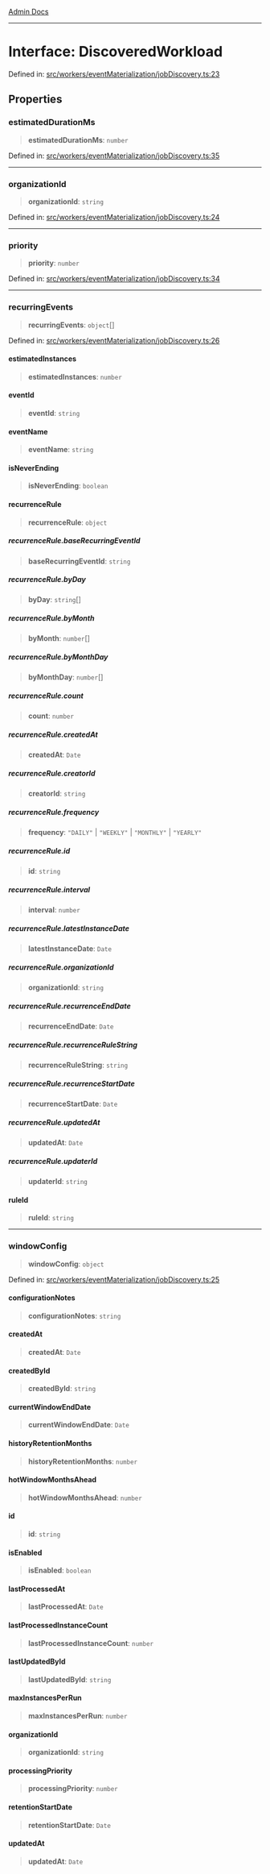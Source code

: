 [Admin Docs](/)

***

# Interface: DiscoveredWorkload

Defined in: [src/workers/eventMaterialization/jobDiscovery.ts:23](https://github.com/gautam-divyanshu/talawa-api/blob/22f85ff86fcf5f38b53dcdb9fe90ab33ea32d944/src/workers/eventMaterialization/jobDiscovery.ts#L23)

## Properties

### estimatedDurationMs

> **estimatedDurationMs**: `number`

Defined in: [src/workers/eventMaterialization/jobDiscovery.ts:35](https://github.com/gautam-divyanshu/talawa-api/blob/22f85ff86fcf5f38b53dcdb9fe90ab33ea32d944/src/workers/eventMaterialization/jobDiscovery.ts#L35)

***

### organizationId

> **organizationId**: `string`

Defined in: [src/workers/eventMaterialization/jobDiscovery.ts:24](https://github.com/gautam-divyanshu/talawa-api/blob/22f85ff86fcf5f38b53dcdb9fe90ab33ea32d944/src/workers/eventMaterialization/jobDiscovery.ts#L24)

***

### priority

> **priority**: `number`

Defined in: [src/workers/eventMaterialization/jobDiscovery.ts:34](https://github.com/gautam-divyanshu/talawa-api/blob/22f85ff86fcf5f38b53dcdb9fe90ab33ea32d944/src/workers/eventMaterialization/jobDiscovery.ts#L34)

***

### recurringEvents

> **recurringEvents**: `object`[]

Defined in: [src/workers/eventMaterialization/jobDiscovery.ts:26](https://github.com/gautam-divyanshu/talawa-api/blob/22f85ff86fcf5f38b53dcdb9fe90ab33ea32d944/src/workers/eventMaterialization/jobDiscovery.ts#L26)

#### estimatedInstances

> **estimatedInstances**: `number`

#### eventId

> **eventId**: `string`

#### eventName

> **eventName**: `string`

#### isNeverEnding

> **isNeverEnding**: `boolean`

#### recurrenceRule

> **recurrenceRule**: `object`

##### recurrenceRule.baseRecurringEventId

> **baseRecurringEventId**: `string`

##### recurrenceRule.byDay

> **byDay**: `string`[]

##### recurrenceRule.byMonth

> **byMonth**: `number`[]

##### recurrenceRule.byMonthDay

> **byMonthDay**: `number`[]

##### recurrenceRule.count

> **count**: `number`

##### recurrenceRule.createdAt

> **createdAt**: `Date`

##### recurrenceRule.creatorId

> **creatorId**: `string`

##### recurrenceRule.frequency

> **frequency**: `"DAILY"` \| `"WEEKLY"` \| `"MONTHLY"` \| `"YEARLY"`

##### recurrenceRule.id

> **id**: `string`

##### recurrenceRule.interval

> **interval**: `number`

##### recurrenceRule.latestInstanceDate

> **latestInstanceDate**: `Date`

##### recurrenceRule.organizationId

> **organizationId**: `string`

##### recurrenceRule.recurrenceEndDate

> **recurrenceEndDate**: `Date`

##### recurrenceRule.recurrenceRuleString

> **recurrenceRuleString**: `string`

##### recurrenceRule.recurrenceStartDate

> **recurrenceStartDate**: `Date`

##### recurrenceRule.updatedAt

> **updatedAt**: `Date`

##### recurrenceRule.updaterId

> **updaterId**: `string`

#### ruleId

> **ruleId**: `string`

***

### windowConfig

> **windowConfig**: `object`

Defined in: [src/workers/eventMaterialization/jobDiscovery.ts:25](https://github.com/gautam-divyanshu/talawa-api/blob/22f85ff86fcf5f38b53dcdb9fe90ab33ea32d944/src/workers/eventMaterialization/jobDiscovery.ts#L25)

#### configurationNotes

> **configurationNotes**: `string`

#### createdAt

> **createdAt**: `Date`

#### createdById

> **createdById**: `string`

#### currentWindowEndDate

> **currentWindowEndDate**: `Date`

#### historyRetentionMonths

> **historyRetentionMonths**: `number`

#### hotWindowMonthsAhead

> **hotWindowMonthsAhead**: `number`

#### id

> **id**: `string`

#### isEnabled

> **isEnabled**: `boolean`

#### lastProcessedAt

> **lastProcessedAt**: `Date`

#### lastProcessedInstanceCount

> **lastProcessedInstanceCount**: `number`

#### lastUpdatedById

> **lastUpdatedById**: `string`

#### maxInstancesPerRun

> **maxInstancesPerRun**: `number`

#### organizationId

> **organizationId**: `string`

#### processingPriority

> **processingPriority**: `number`

#### retentionStartDate

> **retentionStartDate**: `Date`

#### updatedAt

> **updatedAt**: `Date`
